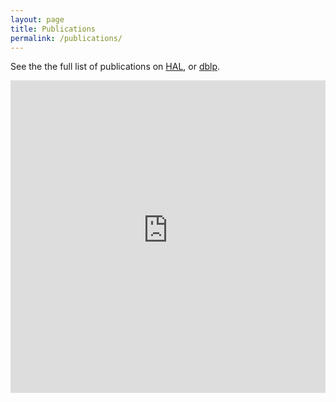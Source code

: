 ```yaml
---
layout: page
title: Publications
permalink: /publications/
---
```


See the the full list of publications on [HAL](https://hal.archives-ouvertes.fr/search/index/q/%2A/authIdHal_s/alexandre-honorat/), or [dblp](https://dblp.org/pers/hd/h/Honorat:Alexandre).

<iframe width="100%" height="500" src="https://haltools.archives-ouvertes.fr/Public/afficheRequetePubli.php?idHal=alexandre-honorat&CB_ref_biblio=oui&langue=Anglais&tri_exp=annee_publi&tri_exp2=typdoc&tri_exp3=date_publi&ordre_aff=TA&Fen=Aff&css=../css/VisuRubriqueEncadre.css" frameborder="0"></iframe>